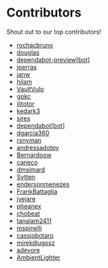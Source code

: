 # Contributors

Shout out to our top contributors!

- [rochacbruno](https://api.github.com/users/rochacbruno)
- [douglas](https://api.github.com/users/douglas)
- [dependabot-preview[bot]](https://api.github.com/users/dependabot-preview%5Bbot%5D)
- [jperras](https://api.github.com/users/jperras)
- [janw](https://api.github.com/users/janw)
- [hilam](https://api.github.com/users/hilam)
- [VaultVulp](https://api.github.com/users/VaultVulp)
- [gpkc](https://api.github.com/users/gpkc)
- [ilitotor](https://api.github.com/users/ilitotor)
- [kedark3](https://api.github.com/users/kedark3)
- [sirex](https://api.github.com/users/sirex)
- [dependabot[bot]](https://api.github.com/users/dependabot%5Bbot%5D)
- [dgarcia360](https://api.github.com/users/dgarcia360)
- [rsnyman](https://api.github.com/users/rsnyman)
- [andressadotpy](https://api.github.com/users/andressadotpy)
- [Bernardoow](https://api.github.com/users/Bernardoow)
- [caneco](https://api.github.com/users/caneco)
- [dmsimard](https://api.github.com/users/dmsimard)
- [Sytten](https://api.github.com/users/Sytten)
- [endersonmenezes](https://api.github.com/users/endersonmenezes)
- [FrankBattaglia](https://api.github.com/users/FrankBattaglia)
- [jyejare](https://api.github.com/users/jyejare)
- [pheanex](https://api.github.com/users/pheanex)
- [chobeat](https://api.github.com/users/chobeat)
- [tanalam2411](https://api.github.com/users/tanalam2411)
- [mspinelli](https://api.github.com/users/mspinelli)
- [cassiobotaro](https://api.github.com/users/cassiobotaro)
- [mirekdlugosz](https://api.github.com/users/mirekdlugosz)
- [adevore](https://api.github.com/users/adevore)
- [AmbientLighter](https://api.github.com/users/AmbientLighter)
